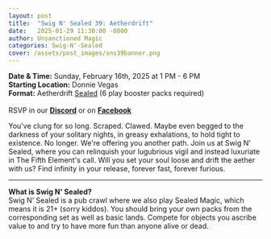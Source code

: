 ```yaml
---
layout: post
title:  "Swig N' Sealed 39: Aetherdrift"
date:   2025-01-29 11:30:00 -0800
author: Unsanctioned Magic
categories: Swig-N'-Sealed
cover: /assets/post_images/sns39banner.png
---
```


<b>Date & Time:</b> Sunday, February 16th, 2025 at 1 PM - 6 PM<br>
<b>Starting Location:</b> Donnie Vegas<br>
<b>Format:</b> Aetherdrift <a href="https://magic.wizards.com/en/game-info/gameplay/formats/sealed-deck">Sealed</a> (6 play booster packs required)<br>
<br>
RSVP in our <a href="https://discord.com/events/922328519428689981/1334704330049191986" target="_blank"><b>Discord</b></a> or on <a href="https://www.facebook.com/events/505791498783211" target="_blank"><b>Facebook</b></a>

You've clung for so long. Scraped. Clawed. Maybe even begged to the darkness of your solitary nights, in greasy exhalations, to hold tight to existence. No longer. We're offering you another path. Join us at Swig N' Sealed, where you can relinquish your lugubrious vigil and instead luxuriate in The Fifth Element's call. Will you set your soul loose and drift the aether with us? Find infinity in your release, forever fast, forever furious.


<hr>

<b>What is Swig N' Sealed?</b><br> 
Swig N’ Sealed is a pub crawl where we also play Sealed Magic, which means it is 21+ (sorry kiddos). You should bring your own packs from the corresponding set as well as basic lands. Compete for objects you ascribe value to and try to have more fun than anyone alive or dead.